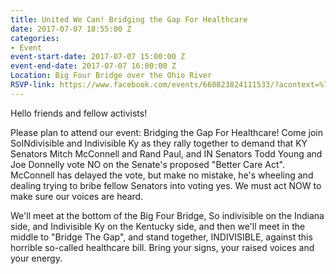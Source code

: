 ```yaml
---
title: United We Can! Bridging the Gap For Healthcare
date: 2017-07-07 18:55:00 Z
categories:
- Event
event-start-date: 2017-07-07 15:00:00 Z
event-end-date: 2017-07-07 16:00:00 Z
Location: Big Four Bridge over the Ohio River
RSVP-link: https://www.facebook.com/events/660823824111533/?acontext=%7B%22ref%22%3A%222%22%2C%22ref_dashboard_filter%22%3A%22upcoming%22%2C%22action_history%22%3A%22[%7B%5C%22surface%5C%22%3A%5C%22dashboard%5C%22%2C%5C%22mechanism%5C%22%3A%5C%22main_list%5C%22%2C%5C%22extra_data%5C%22%3A[]%7D]%22%7D
---
```


Hello friends and fellow activists!

Please plan to attend our event: Bridging the Gap For Healthcare! Come join SoINdivisible and Indivisible Ky as they rally together to demand that KY Senators Mitch McConnell and Rand Paul, and IN Senators Todd Young and Joe Donnelly vote NO on the Senate's proposed "Better Care Act". McConnell has delayed the vote, but make no mistake, he's wheeling and dealing trying to bribe fellow Senators into voting yes. We must act NOW to make sure our voices are heard. 

We'll meet at the bottom of the Big Four Bridge, So indivisible on the Indiana side, and Indivisible Ky on the Kentucky side, and then we'll meet in the middle to "Bridge The Gap", and stand together, INDIVISIBLE, against this horrible so-called healthcare bill. Bring your signs, your raised voices and your energy. 